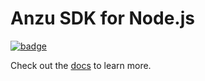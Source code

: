 # Anzu SDK for Node.js

[![badge](https://badge.fury.io/js/@anzuhq%2Fsdk-node.svg)](https://npmjs.com/package/@anzuhq/sdk-node)

Check out the [docs](https://anzuhq.com/docs/sdks/node) to learn more.
